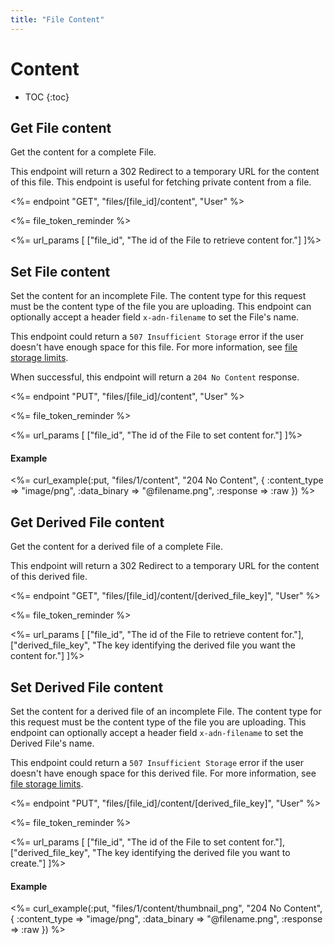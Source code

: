 ```yaml
---
title: "File Content"
---
```


# Content

* TOC
{:toc}

## Get File content

Get the content for a complete File.

This endpoint will return a 302 Redirect to a temporary URL for the content of this file. This endpoint is useful for fetching private content from a file.

<%= endpoint "GET", "files/[file_id]/content", "User" %>

<%= file_token_reminder %>

<%= url_params [
    ["file_id", "The id of the File to retrieve content for."]
]%>

## Set File content

Set the content for an incomplete File. The content type for this request must be the content type of the file you are uploading. This endpoint can optionally accept a header field `x-adn-filename` to set the File's name.

This endpoint could return a `507 Insufficient Storage` error if the user doesn't have enough space for this file. For more information, see [file storage limits](/reference/resources/file/#limits).

When successful, this endpoint will return a `204 No Content` response.

<%= endpoint "PUT", "files/[file_id]/content", "User" %>

<%= file_token_reminder %>

<%= url_params [
    ["file_id", "The id of the File to set content for."]
]%>

#### Example

<%= curl_example(:put, "files/1/content", "204 No Content", {
    :content_type => "image/png",
    :data_binary => "@filename.png",
    :response => :raw
}) %>

## Get Derived File content

Get the content for a derived file of a complete File.

This endpoint will return a 302 Redirect to a temporary URL for the content of this derived file.

<%= endpoint "GET", "files/[file_id]/content/[derived_file_key]", "User" %>

<%= file_token_reminder %>

<%= url_params [
    ["file_id", "The id of the File to retrieve content for."],
    ["derived_file_key", "The key identifying the derived file you want the content for."]
]%>

## Set Derived File content

Set the content for a derived file of an incomplete File. The content type for this request must be the content type of the file you are uploading. This endpoint can optionally accept a header field `x-adn-filename` to set the Derived File's name.

This endpoint could return a `507 Insufficient Storage` error if the user doesn't have enough space for this derived file. For more information, see [file storage limits](/reference/resources/file/#limits).

<%= endpoint "PUT", "files/[file_id]/content/[derived_file_key]", "User" %>

<%= file_token_reminder %>

<%= url_params [
    ["file_id", "The id of the File to set content for."],
    ["derived_file_key", "The key identifying the derived file you want to create."]
]%>

#### Example

<%= curl_example(:put, "files/1/content/thumbnail_png", "204 No Content", {
    :content_type => "image/png",
    :data_binary => "@filename.png",
    :response => :raw
}) %>
